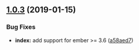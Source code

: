 ## [1.0.3](https://github.com/BBVAEngineering/ember-route-promise-chain/compare/v1.0.2...v1.0.3) (2019-01-15)


### Bug Fixes

* **index:** add support for ember >= 3.6 ([a58aed7](https://github.com/BBVAEngineering/ember-route-promise-chain/commit/a58aed7))
